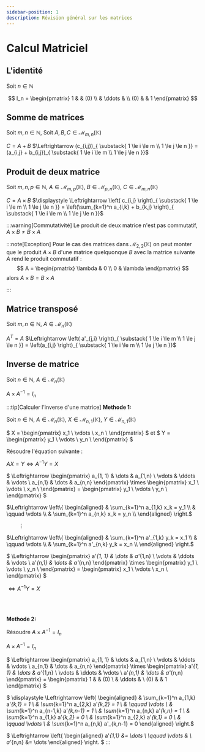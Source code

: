 ```yaml
---
sidebar-position: 1
description: Révision général sur les matrices
---
```


# Calcul Matriciel

## L'identité

Soit $n \in \mathbb{N}$

$$
I_n = 
\begin{pmatrix}
   1  &        & (0) \\
      & \ddots &      \\
 (0)  &        &  1
\end{pmatrix}
$$

## Somme de matrices

Soit $m, n \in \mathbb{N},$
Soit $A, B, C \in \mathcal{M}_{m,n}(\mathbb{K})$

$C  = A + B$
$\Leftrightarrow (c_{i,j})_{
    \substack{
    1 \le i \le m \\
    1 \le j \le n }} = (a_{i,j} + b_{i,j})_{
    \substack{
    1 \le i \le m \\
    1 \le j \le n }}$

## Produit de deux matrice

Soit $m, n, p \in \mathbb{N},$
$A \in \mathcal{M}_{m,p}(\mathbb{K}),$
$B \in \mathcal{M}_{p,n}(\mathbb{K}),$
$C \in \mathcal{M}_{m,n}(\mathbb{K})$

$C = A \times B$
$\displaystyle
\Leftrightarrow \left( c_{i,j} \right)_{
    \substack{
    1 \le i \le m \\
    1 \le j \le n }} = \left(\sum_{k=1}^n  a_{i,k} + b_{k,j} \right)_{
    \substack{
    1 \le i \le m \\
    1 \le j \le n }}$

:::warning[Commutativité]
Le produit de deux matrice n'est pas commutatif, $A \times B \neq B \times A$

:::note[Exception]
Pour le cas des matrices dans $\mathcal{M}_{2,2}(\mathbb{K})$ on peut monter que le produit $A \times B$ d'une matrice quelquonque $B$ avec la matrice suivante $A$ rend le produit commutatif : 
$$
A = \begin{pmatrix}
\lambda & 0 \\
0 & \lambda
\end{pmatrix}
$$
alors $A \times B = B \times A$ 

:::

## Matrice transposé

Soit $m, n \in \mathbb{N},$
$A\in \mathcal{M}_{n}(\mathbb{K})$

$A^T = A$
$\Leftrightarrow \left( a'_{j,i} \right)_{
    \substack{
    1 \le i \le m \\
    1 \le j \le n }} = \left(a_{i,j} \right)_{
    \substack{
    1 \le i \le m \\
    1 \le j \le n }}$

## Inverse de matrice

Soit $n \in \mathbb{N},$
$A\in \mathcal{M}_{n}(\mathbb{K})$

$A \times A^{-1} = I_n$

:::tip[Calculer l'inverse d'une matrice]
**Methode 1:**

Soit $n \in \mathbb{N},$
$A\in \mathcal{M}_{n}(\mathbb{K}),$
$X \in \mathcal{M}_{n,1}(\mathbb{K}),$
$Y \in \mathcal{M}_{n,1}(\mathbb{K})$

$
X =
\begin{pmatrix}
    x_1 \\
    \vdots \\
    x_n \\
\end{pmatrix}
$ et 
$
Y =
\begin{pmatrix}
    y_1 \\
    \vdots \\
    y_n \\
\end{pmatrix}
$

Résoudre l'équation suivante : 

$AX = Y \Leftrightarrow A^{-1}Y = X$

$ \Leftrightarrow
\begin{pmatrix}
    a_{1, 1} & \dots  & a_{1,n} \\
     \vdots  & \ddots & \vdots  \\
    a_{n,1}  & \dots  & a_{n,n}
\end{pmatrix}
\times
\begin{pmatrix}
    x_1 \\
    \vdots \\
    x_n \\
\end{pmatrix}
= \begin{pmatrix}
    y_1 \\
    \vdots \\
    y_n \\
\end{pmatrix}
$

$\Leftrightarrow
\left\{
\begin{aligned}
    & \sum_{k=1}^n a_{1,k} x_k = y_1 \\
    & \qquad \vdots \\
    & \sum_{k=1}^n a_{n,k} x_k = y_n \\
\end{aligned}
\right.$

$\qquad \vdots$

$\Leftrightarrow
\left\{
\begin{aligned}
    & \sum_{k=1}^n a'_{1,k} y_k = x_1 \\
    & \qquad \vdots \\
    & \sum_{k=1}^n a'_{n,k} y_k = x_n \\
\end{aligned}
\right.$

$ \Leftrightarrow
\begin{pmatrix}
    a'_{1, 1} & \dots  & a'_{1,n} \\
      \vdots  & \ddots & \vdots  \\
    a'_{n,1}  & \dots  & a'_{n,n}
\end{pmatrix}
\times
\begin{pmatrix}
    y_1 \\
    \vdots \\
    y_n \\
\end{pmatrix}
= \begin{pmatrix}
    x_1 \\
    \vdots \\
    x_n \\
\end{pmatrix}
$

$\Leftrightarrow A^{-1}Y = X$

<br/><br/>

**Methode 2:**

Résoudre $A \times A^{-1} = I_n$

$A \times A^{-1} = I_n$

$ \Leftrightarrow
\begin{pmatrix}
    a_{1, 1} & \dots  & a_{1,n} \\
     \vdots  & \ddots & \vdots  \\
    a_{n,1}  & \dots  & a_{n,n}
\end{pmatrix}
\times
\begin{pmatrix}
    a'_{1, 1} & \dots  & a'_{1,n} \\
     \vdots  & \ddots & \vdots  \\
    a'_{n,1}  & \dots  & a'_{n,n}
\end{pmatrix}
= \begin{pmatrix}
   1  &        & (0) \\
      & \ddots &      \\
  (0)  &        &  1
\end{pmatrix}
$

$ \displaystyle \Leftrightarrow
\left\{
\begin{aligned}
    & \sum_{k=1}^n a_{1,k} a'_{k,1} = 1 \\
    & \sum_{k=1}^n a_{2,k} a'_{k,2} = 1 \\
    & \qquad \vdots \\
    & \sum_{k=1}^n a_{n-1,k} a'_{k,n-1} = 1 \\
    & \sum_{k=1}^n a_{n,k} a'_{k,n} = 1 \\
    & \sum_{k=1}^n a_{1,k} a'_{k,2} = 0 \\
    & \sum_{k=1}^n a_{2,k} a'_{k,1} = 0 \\
    & \qquad \vdots \\
    & \sum_{k=1}^n a_{n,k} a'_{k,n-1} = 0
\end{aligned}
\right.$

$
\Leftrightarrow
\left\{
\begin{aligned}
    a'_{1,1} &= \dots \\
    \qquad \vdots & \\
    a'_{n,n} &= \dots
\end{aligned}
\right.
$
:::
